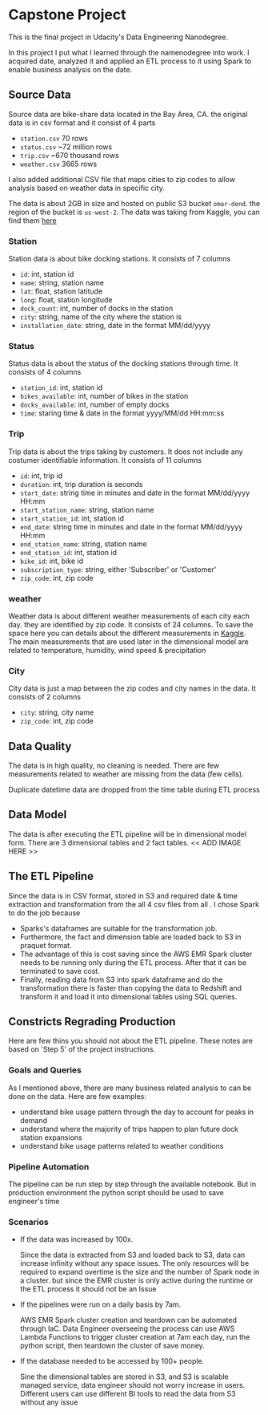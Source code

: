 # Capstone Project
This is the final project in Udacity's Data Engineering Nanodegree.

In this project I put what I learned through the namenodegree into work. I acquired date, analyzed it and applied an ETL process to it using Spark to enable business analysis on the date.

## Source Data
Source data are bike-share data located in the Bay Area, CA. the original data is in csv format and it consist of 4 parts
- `station.csv` 70 rows
- `status.csv` ~72 million rows
- `trip.csv` ~670 thousand rows
- `weather.csv` 3665 rows

I also added additional CSV file that maps cities to zip codes to allow analysis based on weather data in specific city.

The data is about 2GB in size and hosted on public S3 bucket `omar-dend`. the region of the bucket is `us-west-2`. The data was taking from Kaggle, you can find them [here](https://www.kaggle.com/benhamner/sf-bay-area-bike-share)

### Station
Station data is about bike docking stations. It consists of 7 columns
- `id`: int, station id
- `name`: string, station name
- `lat`: float, station latitude
- `long`: float, station longitude
- `dock_count`: int, number of docks in the station
- `city`: string, name of the city where the station is
- `installation_date`: string, date in the format MM/dd/yyyy

### Status
Status data is about the status of the docking stations through time. It consists of 4 columns
- `station_id`: int, station id
- `bikes_available`: int, number of bikes in the station
- `docks_available`: int, number of empty docks
- `time`: staring time & date in the format yyyy/MM/dd HH:mm:ss

### Trip
Trip data is about the trips taking by customers. It does not include any costumer identifiable information. It consists of 11 columns
- `id`: int, trip id
- `duration`: int, trip duration is seconds
- `start_date`: string time in minutes and date in the format MM/dd/yyyy HH:mm
- `start_station_name`: string, station name
- `start_station_id`: int, station id
- `end_date`: string time in minutes and date in the format MM/dd/yyyy HH:mm
- `end_station_name`: string, station name
- `end_station_id`: int, station id
- `bike_id`: int, bike id
- `subscription_type`: string, either 'Subscriber' or 'Customer'
- `zip_code`: int, zip code

### weather
Weather data is about different weather measurements of each city each day. they are identified by zip code. It consists of 24 columns. To save the space here you can details about the different measurements in [Kaggle](https://www.kaggle.com/benhamner/sf-bay-area-bike-share?select=weather.csv). The main measurements that are used later in the dimensional model are related to temperature, humidity, wind speed & precipitation

### City
City data is just a map between the zip codes and city names in the data. It consists of 2 columns
- `city`: string, city name
- `zip_code`: int, zip code

## Data Quality
The data is in high quality, no cleaning is needed. There are few measurements related to weather are missing from the data (few cells).

Duplicate datetime data are dropped from the time table during ETL process

## Data Model
The data is after executing the ETL pipeline will be in dimensional model form. There are 3 dimensional tables and 2 fact tables.
<< ADD IMAGE HERE >>

## The ETL Pipeline
Since the data is in CSV format, stored in S3 and required date & time  extraction and transformation from the all 4 csv files from all . I chose Spark to do the job because 
- Sparks's dataframes are suitable for the transformation job.
- Furthermore, the fact and dimension table are loaded back to S3 in praquet format.
- The advantage of this is cost saving since the AWS EMR Spark cluster needs to be running only during the ETL process. After that it can be terminated to save cost.
- Finally, reading data from S3 into spark dataframe and do the transformation there is faster than copying the data to Redshift and transform it and load it into dimensional tables using SQL queries.

## Constricts Regrading Production
Here are few thins you should not about the ETL pipeline. These notes are based on 'Step 5' of the project instructions.

### Goals and Queries
As I mentioned above, there are many business related analysis to can be done on the data. Here are few examples:
- understand bike usage pattern through the day to account for peaks in demand
- understand where the majority of trips happen to plan future dock station expansions
- understand bike usage patterns related to weather conditions

### Pipeline Automation
The pipeline can be run step by step through the available notebook. But in production environment the python script should be used to save engineer's time

### Scenarios
- If the data was increased by 100x.
  
  Since the data is extracted from S3 and loaded back to S3, data can increase infinity without any space issues. The only resources will be required to expand overtime is the size and the number of Spark node in a cluster. but since the EMR cluster is only active during the runtime or the ETL process it should not be an Issue

- If the pipelines were run on a daily basis by 7am.
  
  AWS EMR Spark cluster creation and teardown can be automated through IaC. Data Engineer overseeing the process can use AWS Lambda Functions to trigger cluster creation at 7am each day, run the python script, then teardown the cluster of save money.

- If the database needed to be accessed by 100+ people.
  
  Sine the dimensional tables are stored in S3, and S3 is scalable managed service, data engineer should not worry increase in users. Different users can use different BI tools to read the data from S3 without any issue